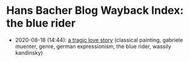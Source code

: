 # Hans Bacher Blog Wayback Index: the blue rider

* 2020-08-18 (14:44): [a tragic love story](https://web.archive.org/web/https://one1more2time3.wordpress.com/2020/08/18/a-tragic-love-story/) (classical painting, gabriele muenter, genre, german expressionism, the blue rider, wassily kandinsky)